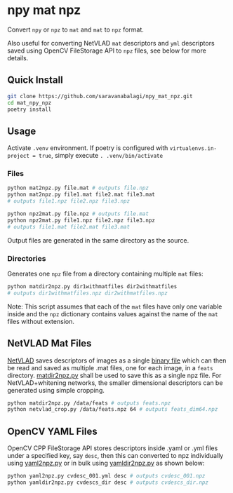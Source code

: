 # npy mat npz

Convert `npy` or `npz` to `mat` and `mat` to `npz` format.

Also useful for converting NetVLAD `mat` descriptors and `yml` descriptors saved using OpenCV FileStorage API to `npz` files, see below for more details.

## Quick Install

```sh
git clone https://github.com/saravanabalagi/npy_mat_npz.git
cd mat_npy_npz
poetry install
```

## Usage

Activate `.venv` environment.
If poetry is configured with `virtualenvs.in-project = true`, simply execute `. .venv/bin/activate`

### Files

```sh
python mat2npz.py file.mat # outputs file.npz
python mat2npz.py file1.mat file2.mat file3.mat 
# outputs file1.npz file2.npz file3.npz

python npz2mat.py file.npz # outputs file.mat
python npz2mat.py file1.npz file2.npz file3.npz
# outputs file1.mat file2.mat file3.mat
```

Output files are generated in the same directory as the source.

### Directories

Generates one `npz` file from a directory containing multiple `mat` files:

```sh
python matdir2npz.py dir1withmatfiles dir2withmatfiles
# outputs dir1withmatfiles.npz dir2withmatfiles.npz
```

Note: This script assumes that each of the `mat` files have only one variable inside and the `npz` dictionary contains values against the name of the `mat` files without extension.

## NetVLAD Mat Files

[NetVLAD](https://github.com/Relja/netvlad) saves descriptors of images as a single [binary file](https://github.com/Relja/netvlad/blob/master/README_more.md#output-binary-files) which can then be read and saved as multiple .mat files, one for each image, in a `feats` directory. [matdir2npz.py](matdir2npz.py) shall be used to save this as a single npz file. For NetVLAD+whitening networks, the smaller dimensional descriptors can be generated using simple cropping.

```sh
python matdir2npz.py /data/feats # outputs feats.npz
python netvlad_crop.py /data/feats.npz 64 # outputs feats_dim64.npz
```

## OpenCV YAML Files

OpenCV CPP FileStorage API stores descriptors inside .yaml or .yml files under a specified key, say `desc`, then this can converted to npz individually using [yaml2npz.py](yaml2npz.py) or in bulk using [yamldir2npz.py](yamldir2npz.py) as shown below:

```sh
python yaml2npz.py cvdesc_001.yml desc # outputs cvdesc_001.npz
python yamldir2npz.py cvdescs_dir desc # outputs cvdescs_dir.npz
```
